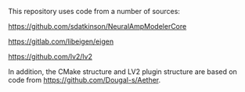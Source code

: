 This repository uses code from a number of sources:

https://github.com/sdatkinson/NeuralAmpModelerCore

https://gitlab.com/libeigen/eigen

https://github.com/lv2/lv2

In addition, the CMake structure and LV2 plugin structure are based on code from https://github.com/Dougal-s/Aether.
